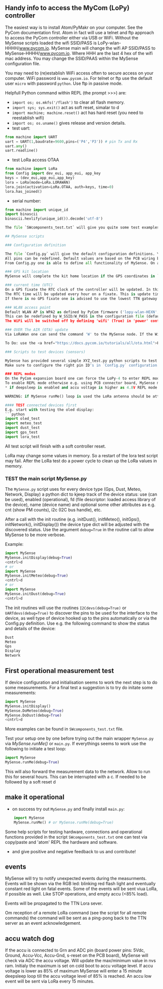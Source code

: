 ## Handy info to access the MyCom (LoPy) controller

The easiest way is to install Atom/PyMakr on your computer. See the PyCom documentation first.
Atom in fact will use a telnet and ftp approach to access the PyCom controller either via USB or WiFi.
Without the MySense scripts loaded the wifi SSID/PASS is LoPy-wlan-HHHH/www.pycom.io.
MySense main will change the wifi AP SSID/PASS to MySense-HHHH/www.pycom.io. Where HHH are the last 4 hex of the wifi mac address. You may change the SSID/PAAS within the MySense configuration file.

You may need to (re)establish WiFi access often to secure access on your computer. WiFi password is `www.pycom.io`. For telnet or ftp use the default user `micro` with password `python`. Use ftp in passive mode.

Helpfull Python command within REPL (the prompt >>>) are:
* `import os; os.mkfs('/flash')` to clear all flash memory.
* `import sys; sys.exit()` act as soft reset, simalar to <cntrl>d
* `import machine; machine.reset()` act has hard reset (you need to reestablish wifi)
* `import os; os.uname()` gives release and version details.
* test uart:
```python
from machine import UART
uart = UART(1,baudrate=9600,pins=('P4','P3')) # pin Tx and Rx
uart.any()
uart.readline()
```
* test LoRa access OTAA
```python
from machine import LoRa
from Config import dev_eui, app_eui, app_key
keys = (dev_eui,app_eui,app_key)
lora = LoRa(mode=LoRa.LORAWAN)
lora.join(activation=LoRa.OTAA, auth=keys, time=0)
lora.has_joined()
```
* serial number:
```python
from machine import unique_id
import binascii
binascii.hexlify(unique_id()).decode('utf-8')

The file `SWcomponents_test.txt` will give you quite some test examples to test devices, software and to familiarize yourself with the MySense software.

## MySense scripts

### Configuration definition

The file `Config.py` will give the default configuration definitions. You will need to define the TTN keys (visit The Things Network website).
All pins can be redefined. Default values are based on the PCB wiring board from Fontys GreenTechLab. Every define can be disabled as e.g. useGPS = False.
From Config.py one is able to define all functionality of MySense. On a cold restart a configuration will be compiled and stored in flash memory. A reboot will use the discovered configuration and detected devices.

### GPS kit location
MySense will complete the kit home location if the GPS coordinates in `Config.py` is defined as *[0,0,0]* (default). MySense will maintain current GPS location if distance to home location and previous location is more as 50 meters. In this case the (mobile) GPS location will be sent to the TTN server with the measurement data. This take place if a GPS satelite fixate is seen.

### current time (UTC)
On a GPS fixate the RTC clock of the controller will be updated. In this case measurement data will be completed with an offset (To be Done).
The RTC time will be updated every hour on a fixate. This is update time is configurable.
If there is no GPS fixate one is advised to use the lowest TTN gateway time as measurement time. For this type of measurements the offset of less as a second is neglectable.

### WLAN access point
Default WLAN AP is WPA2 as defined by PyCom firmware ('lopy-wlan-HEXN','www.pycom.io') and is overwritten via main.py with 'MySense-HEXN' SSID.
This can be redefined by W_SSID/W_PASS in the configuration file (default: MySense-HEXN','BehoudDeParel'). The wifi AP name will be effectuated after ca 1 hour from a cold (re)boot.
The WiFi will be switched off by defining 'wifi' (True) in 'power' config dictionary after 1 hour of measurements. Use this to save energy and security reasons.

### OVER The AIR (OTA) update
Via LoRaWan one can send the command 'W' to the MySense node. If the WiFi AP was turned off the WiFi AP will be enabled with the initial `MySense-HEXn`/`www.pycom.io` credentials for one hour.

To Do: use the <a href="https://docs.pycom.io/tutorials/all/ota.html">PyCom OTA</a> update method.

### Scripts to test devices (sensors)

MySense has provided several simple XYZ_test.py python scripts to test the sensor modules for needed libraries and check of wiring.
Make sure to configure the right pin ID's in `Config.py` configuration file for the test scripts if you use other pins as the defaults.

### REPL modus
On the PyCom expansion board one can force the LoPy-4 to enter REPL modus so one interact manually with the controller. See PyCom documentation how to achieve this (pin23 -> Gnd or save boot switch/reset).
To enable REPL mode otherwise e.g. using PCB connector board, MySense main.py checksthe enabled deepsleep and accu voltage. The following scheme is used:
* if deepsleep is enabled and accu voltage is higher as 4.8V REPL mode is entered.

WARNING: if MySense runMe() loop is used the LoRa antenna should be attached! On the PyCom expansion board MySense will see: deepsleep is enabled, but accu voltage (even without an accu is below 4.8 Volt. So REPL modus will be entered. A mistake will distroy the LoPy! so for security attach always the antenna!

#### TEST connected devices first
E.g. start with testing the oled display:
```python
import oled_test
import meteo_test
import dust_test
import gps_test
import lora_test
```
All test script will finish with a soft controller reset.

LoRa may change some values in memory. So a restart of the lora test script may fail. After the LoRa test do a power cycle to clean up the LoRa values in memory.

### TEST the main script MySense.py
The `MySense.py` script uses for every device type (Gps, Dust, Meteo, Network, Display) a python dict to kjeep track of the device status: use (can be used), enabled (operational), fd (file descriptor: loaded access library of the device), name (device name) and optional some other attributes as e.g. cnt (show PM counts), i2c (I2C bus handle), etc.

After a call with the init routine (e.g. initDust(), initMeteo(), initGps(), initNetwork(), initDisplay()) the device type dict will be adjusted with the discovered status. Use the argument `debug=True` in the routine call to allow MySense to be more verbose.

Example:
```python
import MySense
MySense.initDisplay(debug=True)
<cntrl>d
# or
import MySense
MySense.initMeteo(debug=True)
<cntrl>d
# or
import MySense
MySense.initDust(debug=True)
<cntrl>d
```

The init routines will use the routines `I2Cdevs(debug=True)` or `UARTdevs(debug=True)` to discover the pins to be used for the interface to the device, as well type of device hooked up to the pins automatically or via the Config.py definition. Use e.g. the following command to show the status and details of the device:
```python
Dust
Meteo
Gps
Display
Network
```

## First operational measurement test
If device configuration and initialisation seems to work the next step is to do some measurements.
For a final test a suggestion is to try do initate some measurements:
```python
import MySense
MySense.initDisplay()
MySense.DoMeteo(debug=True)
MySense.DoDust(debug=True)
<cntrl>d
```
More examples can be found in `SWcomponents_test.txt` file.

Test your setup one by one before trying out the main wrapper `MySense.py` via *MySense.runMe()* or `main.py`.
If everythings seems to work use the following to initiate a test loop:
```python
import MySense
MySense.runMe(debug=True)
```
This will also forward the measurement data to the network.
Allow to run this for several hours.
This can be interrupted with a <cntrl>c. If needed to be followed by a soft reset <cntrl>d

## make it operational

* on success try out `MySense.py` and finally install `main.py`:
```python
    import MySense
    MySense.runMe() # or MySense.runMe(debug=True)
```
Some help scripts for testing hardware, connections and operational functions
provided in the script `SWcomponents_test.txt` one can test via copy/paste and 'atom' REPL the hardware and software.
* and give positive and negative feedback to us and contribute!

## events

MySense will try to notify unexpected events during the measurments. Events will be shown via the RGB led: blinking red flash light and eventually constant red light on fatal events. Some of the events will be sent viua LoRa, if possible as well. Like STOP operations, and empty accu (<85% load).

Events will be propagated to the TTN Lora sever.

Om reception of a remote LoRa command (see the script for all remote commands) the command will be sent as a ping-pong back to the TTN server as an event acknowledgement.

## accu watch dog

If the accu is connected to Grn and ADC pin (board power pins: 5Vdc, Ground, Accu-Vcc, Accu-Gnd, s-reset on the PCB board), MySense will check via ADC the accu voltage. Will update the max/minimum value in nvs ram.
Initialy the maximum is set on cold boot to accu voltage level.
If accu voltage is lower as 85% of maximum MySense will enter a 15 minute deepsleep loop till the accu voltage level of 85% is reached.
An accu low event will be sent via LoRa every 15 minutes.
